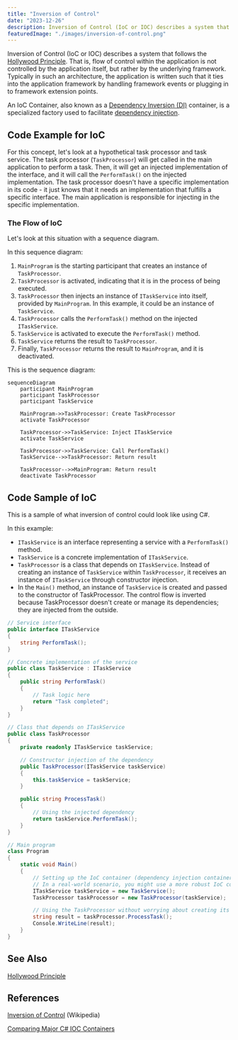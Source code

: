 ```yaml
---
title: "Inversion of Control"
date: "2023-12-26"
description: Inversion of Control (IoC or IOC) describes a system that follows the Hollywood Principle.
featuredImage: "./images/inversion-of-control.png"
---
```


Inversion of Control (IoC or IOC) describes a system that follows the [Hollywood Principle](/principles/hollywood-principle/). That is, flow of control within the application is not controlled by the application itself, but rather by the underlying framework. Typically in such an architecture, the application is written such that it ties into the application framework by handling framework events or plugging in to framework extension points.

An IoC Container, also known as a [Dependency Inversion (DI)](/principles/dependency-inversion-principle/) container, is a specialized factory used to facilitate [dependency injection](/practices/dependency-injection/).

## Code Example for IoC

For this concept, let's look at a hypothetical task processor and task service. The task processor (`TaskProcessor`) will get called in the main application to perform a task. Then, it will get an injected implementation of the interface, and it will call the `PerformTask()` on the injected implementation. The task processor doesn't have a specific implementation in its code - it just knows that it needs an implementation that fulfills a specific interface. The main application is responsible for injecting in the specific implementation.

### The Flow of IoC

Let's look at this situation with a sequence diagram.

In this sequence diagram:

1. `MainProgram` is the starting participant that creates an instance of `TaskProcessor`.
2. `TaskProcessor` is activated, indicating that it is in the process of being executed.
3. `TaskProcessor` then injects an instance of `ITaskService` into itself, provided by `MainProgram`. In this example, it could be an instance of `TaskService`.
4. `TaskProcessor` calls the `PerformTask()` method on the injected `ITaskService`.
5. `TaskService` is activated to execute the `PerformTask()` method.
6. `TaskService` returns the result to `TaskProcessor`.
7. Finally, `TaskProcessor` returns the result to `MainProgram`, and it is deactivated.

This is the sequence diagram:

```mermaid
sequenceDiagram
    participant MainProgram
    participant TaskProcessor
    participant TaskService

    MainProgram->>TaskProcessor: Create TaskProcessor
    activate TaskProcessor

    TaskProcessor->>TaskService: Inject ITaskService
    activate TaskService

    TaskProcessor->>TaskService: Call PerformTask()
    TaskService-->>TaskProcessor: Return result

    TaskProcessor-->>MainProgram: Return result
    deactivate TaskProcessor
```

## Code Sample of IoC

This is a sample of what inversion of control could look like using C#.


In this example:

- `ITaskService` is an interface representing a service with a `PerformTask()` method.
- `TaskService` is a concrete implementation of `ITaskService`.
- `TaskProcessor` is a class that depends on `ITaskService`. Instead of creating an instance of `TaskService` within `TaskProcessor`, it receives an instance of `ITaskService` through constructor injection.
- In the `Main()` method, an instance of `TaskService` is created and passed to the constructor of TaskProcessor. The control flow is inverted because TaskProcessor doesn't create or manage its dependencies; they are injected from the outside.


```csharp
// Service interface
public interface ITaskService
{
    string PerformTask();
}

// Concrete implementation of the service
public class TaskService : ITaskService
{
    public string PerformTask()
    {
        // Task logic here
        return "Task completed";
    }
}

// Class that depends on ITaskService
public class TaskProcessor
{
    private readonly ITaskService taskService;

    // Constructor injection of the dependency
    public TaskProcessor(ITaskService taskService)
    {
        this.taskService = taskService;
    }

    public string ProcessTask()
    {
        // Using the injected dependency
        return taskService.PerformTask();
    }
}

// Main program
class Program
{
    static void Main()
    {
        // Setting up the IoC container (dependency injection container)
        // In a real-world scenario, you might use a more robust IoC container like Autofac, Unity, etc.
        ITaskService taskService = new TaskService();
        TaskProcessor taskProcessor = new TaskProcessor(taskService);

        // Using the TaskProcessor without worrying about creating its dependencies
        string result = taskProcessor.ProcessTask();
        Console.WriteLine(result);
    }
}
```

## See Also

[Hollywood Principle](/principles/hollywood-principle/)

## References

[Inversion of Control](https://en.wikipedia.org/wiki/Inversion_of_control) (Wikipedia)

[Comparing Major C# IOC Containers](http://stackoverflow.com/questions/4581791/how-do-the-major-c-sharp-di-ioc-frameworks-compare)
